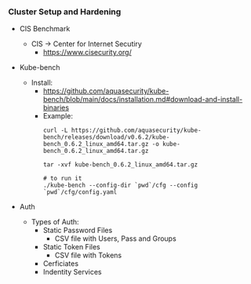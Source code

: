 ### Cluster Setup and Hardening

- CIS Benchmark
  - CIS -> Center for Internet Secutiry
    - <https://www.cisecurity.org/>

- Kube-bench
  - Install:
    - <https://github.com/aquasecurity/kube-bench/blob/main/docs/installation.md#download-and-install-binaries>
    - Example:
        ```
        curl -L https://github.com/aquasecurity/kube-bench/releases/download/v0.6.2/kube-bench_0.6.2_linux_amd64.tar.gz -o kube-bench_0.6.2_linux_amd64.tar.gz

        tar -xvf kube-bench_0.6.2_linux_amd64.tar.gz

        # to run it
        ./kube-bench --config-dir `pwd`/cfg --config `pwd`/cfg/config.yaml 
        ```

- Auth
  - Types of Auth:
    -  Static Password Files
       -  CSV file with Users, Pass and Groups
    -  Static Token Files
       -  CSV file with Tokens
    -  Cerficiates
    -  Indentity Services